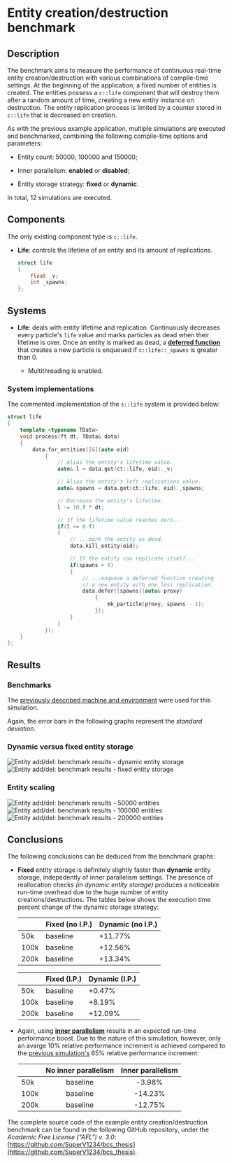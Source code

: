 


# Entity creation/destruction benchmark

## Description

The benchmark aims to measure the performance of continuous real-time entity creation/destruction with various combinations of compile-time settings. At the beginning of the application, a fixed number of entities is created. The entities possess a `c::life` component that will destroy them after a random amount of time, creating a new entity instance on destruction. The entity replication process is limited by a counter stored in `c::life` that is decreased on creation.

As with the previous example application, multiple simulations are executed and benchmarked, combining the following compile-time options and parameters:

* Entity count: $50000$, $100000$ and $150000$;

* Inner parallelism: **enabled** or **disabled**;

* Entity storage strategy: **fixed** or **dynamic**.

In total, $12$ simulations are executed.



## Components

The only existing component type is `c::life`.

* **Life**: controls the lifetime of an entity and its amount of replications.

    ```cpp
    struct life
    {
        float _v;
        int _spawns;
    };
    ```


## Systems

* **Life**: deals with entity lifetime and replication. Continuously decreases every particle's `life` value and marks particles as dead when their lifetime is over. Once an entity is marked as dead, a [**deferred function**](#flow_exec_dfuncs) that creates a new particle is enqueued if `c::life::_spawns` is greater than $0$.

    * Multithreading is enabled.


### System implementations

The commented implementation of the `s::life` system is provided below:

```cpp
struct life
{
    template <typename TData>
    void process(ft dt, TData& data)
    {
        data.for_entities([&](auto eid)
            {
                // Alias the entity's lifetime value.
                auto& l = data.get(ct::life, eid)._v;

                // Alias the entity's left replications value.
                auto& spawns = data.get(ct::life, eid)._spawns;

                // Decrease the entity's lifetime.
                l -= 10.f * dt;

                // If the lifetime value reaches zero...
                if(l <= 0.f)
                {
                    // ...mark the entity as dead.
                    data.kill_entity(eid);

                    // If the entity can replicate itself...
                    if(spawns > 0)
                    {
                        // ...enqueue a deferred function creating
                        // a new entity with one less replication.
                        data.defer([spawns](auto& proxy)
                            {
                                mk_particle(proxy, spawns - 1);
                            });
                    }
                }
            });
    }
};
```




## Results



### Benchmarks 

The [previously described machine and environment](#bench_particlesim) were used for this simulation.

Again, the error bars in the following graphs represent the *standard deviation*.

### Dynamic versus fixed entity storage

![Entity add/del: benchmark results - dynamic entity storage](source/figures/bench2/ipcomp_dynamic.png)
![Entity add/del: benchmark results - fixed entity storage](source/figures/bench2/ipcomp_fixed.png)

### Entity scaling

![Entity add/del: benchmark results - 50000 entities](source/figures/bench2/entity_50k.png)
![Entity add/del: benchmark results - 100000 entities](source/figures/bench2/entity_100k.png)
![Entity add/del: benchmark results - 200000 entities](source/figures/bench2/entity_200k.png)



## Conclusions 

<!-- TODO (?) -->

The following conclusions can be deduced from the benchmark graphs:

* **Fixed** entity storage is definitely slightly faster than **dynamic** entity storage, indepedently of inner parallelism settings. The presence of reallocation checks *(in dynamic entity storage)* produces a noticeable run-time overhead due to the huge number of entity creations/destructions. The tables below shows the execution time percent change of the dynamic storage strategy:

    |      | Fixed (no I.P.) | Dynamic (no I.P.) |
    |------|-----------------|-------------------|
    | 50k  | baseline        | +11.77%           |
    | 100k | baseline        | +12.56%           |
    | 200k | baseline        | +13.34%           |

    |      | Fixed (I.P.) | Dynamic (I.P.) |
    |------|--------------|----------------|
    | 50k  | baseline     | +0.47%         |
    | 100k | baseline     | +8.19%         |
    | 200k | baseline     | +12.09%        |

* Again, using [**inner parallelism**](#multithreading_inner_par) results in an expected run-time performance boost. Due to the nature of this simulation, however, only an avarge $10$% relative performance increment is achieved compared to the [previous simulation's](#bench_parsim_conc) $65$% relative performance increment:


    |      | No inner parallelism | Inner parallelism |
    |------|:--------------------:|:-----------------:|
    | 50k  |       baseline       |      -3.98%       |
    | 100k |       baseline       |      -14.23%      |
    | 200k |       baseline       |      -12.75%      |

The complete source code of the example entity creation/destruction benchmark can be found in the following GitHub repository, under the *Academic Free License ("AFL") v. 3.0*: [https://github.com/SuperV1234/bcs_thesis](https://github.com/SuperV1234/bcs_thesis).